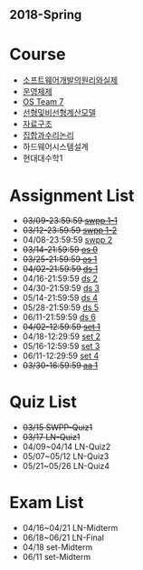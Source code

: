 ## 2018-Spring

# Course
- [소프트웨어개발의원리와실제](https://github.com/snu-sf-class/swpp201801/)
- [운영체제](https://github.com/swsnu/osspr2018/)
 - [OS Team 7](https://github.com/swsnu/os-team7/)
- [선형및비선형계산모델](http://3map.snu.ac.kr/courses/2018/appmath/main.html)
- [자료구조](https://soar.snu.ac.kr/course/ds/20181/)
- [집합과수리논리](http://www.math.snu.ac.kr/~kye/lecture/18_1_set/index.html)
- 하드웨어시스템설계
- 현대대수학1


# Assignment List

- ~~03/09-23:59:59 [swpp 1-1](https://github.com/snu-sf-class/swpp201801/blob/master/assignments/assignment_1-1.md)~~
- ~~03/12-23:59:59 [swpp 1-2](https://github.com/snu-sf-class/swpp201801/blob/master/assignments/assignment_1-2.md)~~
- 04/08-23:59:59 [swpp 2](https://github.com/snu-sf-class/swpp201801/issues/13)
- ~~03/14-21:59:59 [os 0](https://github.com/swsnu/osspr2018/blob/master/doc/Project0.md)~~
- ~~03/25-21:59:59 [os 1](https://github.com/swsnu/osspr2018/blob/master/doc/Project1.md)~~
- ~~04/02-21:59:59 [ds 1](https://soar.snu.ac.kr/course/ds/assignment/1/)~~
- 04/16-21:59:59 [ds 2](https://soar.snu.ac.kr/course/ds/assignment/2/)
- 04/30-21:59:59 [ds 3](https://soar.snu.ac.kr/course/ds/assignment/3/)
- 05/14-21:59:59 [ds 4](https://soar.snu.ac.kr/course/ds/assignment/4/)
- 05/28-21:59:59 [ds 5](https://soar.snu.ac.kr/course/ds/assignment/5/)
- 06/11-21:59:59 [ds 6](https://soar.snu.ac.kr/course/ds/assignment/6/)
- ~~04/02-12:59:59 [set 1](http://www.math.snu.ac.kr/~kye/lecture/18_1_set/18_1_set_hw.html)~~
- 04/18-12:29:59 [set 2](http://www.math.snu.ac.kr/~kye/lecture/18_1_set/18_1_set_hw.html)
- 05/16-12:59:59 [set 3](http://www.math.snu.ac.kr/~kye/lecture/18_1_set/18_1_set_hw.html)
- 06/11-12:29:59 [set 4](http://www.math.snu.ac.kr/~kye/lecture/18_1_set/18_1_set_hw.html)
- ~~03/30-16:59:59 [aa 1](http://etl.snu.ac.kr/mod/ubboard/article.php?id=664040&bwid=1418645)~~


# Quiz List
- ~~03/15 SWPP-Quiz1~~
- ~~03/17 LN-Quiz1~~
- 04/09~04/14 LN-Quiz2
- 05/07~05/12 LN-Quiz3
- 05/21~05/26 LN-Quiz4

# Exam List
- 04/16~04/21 LN-Midterm
- 06/18~06/21 LN-Final
- 04/18 set-Midterm
- 06/11 set-Midterm
